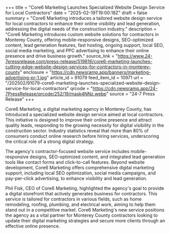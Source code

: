 +++
title = "Core6 Marketing Launches Specialized Website Design Service for Local Contractors"
date = "2025-02-19T19:00:18Z"
draft = false
summary = "Core6 Marketing introduces a tailored website design service for local contractors to enhance their online visibility and lead generation, addressing the digital needs of the construction industry."
description = "Core6 Marketing introduces custom website solutions for contractors in Monterey County, offering mobile-responsive designs, SEO-optimized content, lead generation features, fast hosting, ongoing support, local SEO, social media marketing, and PPC advertising to enhance their online presence and drive business growth."
source_link = "https://www.24-7pressrelease.com/press-release/519816/core6-marketing-launches-cutting-edge-website-design-services-for-contractors-in-monterey-county"
enclosure = "https://cdn.newsramp.app/banners/marketing-advertising-pr-1.jpg"
article_id = 91079
feed_item_id = 10971
url = "/202502/91079-core6-marketing-launches-specialized-website-design-service-for-local-contractors"
qrcode = "https://cdn.newsramp.app/24-7PressRelease/qrcode/252/19/mask4NNz.webp"
source = "24-7 Press Release"
+++

<p>Core6 Marketing, a digital marketing agency in Monterey County, has introduced a specialized website design service aimed at local contractors. This initiative is designed to improve their online presence and attract quality leads, responding to the growing necessity for digital visibility in the construction sector. Industry statistics reveal that more than 80% of consumers conduct online research before hiring services, underscoring the critical role of a strong digital strategy.</p><p>The agency's contractor-focused website service includes mobile-responsive designs, SEO-optimized content, and integrated lead generation tools like contact forms and click-to-call features. Beyond website development, Core6 Marketing offers comprehensive digital marketing support, including local SEO optimization, social media campaigns, and pay-per-click advertising, to enhance visibility and lead generation.</p><p>Phil Fisk, CEO of Core6 Marketing, highlighted the agency's goal to provide a digital storefront that actively generates business for contractors. This service is tailored for contractors in various fields, such as home remodeling, roofing, plumbing, and electrical work, aiming to help them stand out in a competitive market. Core6 Marketing's new service positions the agency as a vital partner for Monterey County contractors looking to update their digital marketing strategies and secure more clients through an effective online presence.</p>